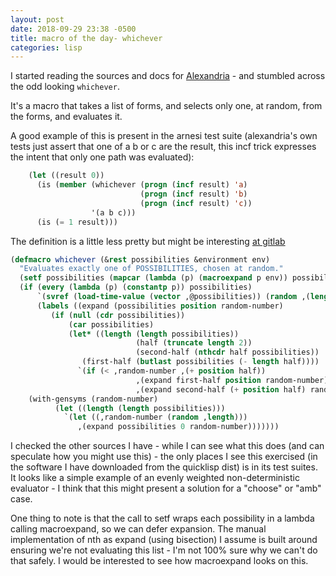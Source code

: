 ```yaml
---
layout: post
date: 2018-09-29 23:38 -0500
title: macro of the day- whichever
categories: lisp
---
```


I started reading the sources and docs for [Alexandria](https://common-lisp.net/project/alexandria) - and stumbled across the odd looking `whichever`.

It's a macro that takes a list of forms, and selects only one, at random, from the forms, and evaluates it.

A good example of this is present in the arnesi test suite (alexandria's own tests just assert that one of a b or c are the result, this incf trick expresses the intent that only one path was evaluated):

```lisp
    (let ((result 0))
      (is (member (whichever (progn (incf result) 'a)
                             (progn (incf result) 'b)
                             (progn (incf result) 'c))
                  '(a b c)))
      (is (= 1 result)))
```

The definition is a little less pretty but might be interesting [at gitlab](https://gitlab.common-lisp.net/alexandria/alexandria/blob/ada02b061aac7cbbf43145beaf5d27d78f9e9fcc/control-flow.lisp#L50-68)

```lisp
(defmacro whichever (&rest possibilities &environment env)
  "Evaluates exactly one of POSSIBILITIES, chosen at random."
  (setf possibilities (mapcar (lambda (p) (macroexpand p env)) possibilities))
  (if (every (lambda (p) (constantp p)) possibilities)
      `(svref (load-time-value (vector ,@possibilities)) (random ,(length possibilities)))
      (labels ((expand (possibilities position random-number)
		 (if (null (cdr possibilities))
		     (car possibilities)
		     (let* ((length (length possibilities))
                            (half (truncate length 2))
                            (second-half (nthcdr half possibilities))
			    (first-half (butlast possibilities (- length half))))
		       `(if (< ,random-number ,(+ position half))
                            ,(expand first-half position random-number)
                            ,(expand second-half (+ position half) random-number))))))
	(with-gensyms (random-number)
          (let ((length (length possibilities)))
            `(let ((,random-number (random ,length)))
               ,(expand possibilities 0 random-number)))))))
```


I checked the other sources I have - while I can see what this does (and can speculate how you might use this) - the only places I see this exercised (in the software I have downloaded from the quicklisp dist) is in its test suites. It looks like a simple example of an evenly weighted non-deterministic evaluator - I think that this might present a solution for a "choose" or "amb" case.

One thing to note is that the call to setf wraps each possibility in a lambda calling macroexpand, so we can defer expansion. The manual implementation of nth as expand (using bisection) I assume is built around ensuring we're not evaluating this list - I'm not 100% sure why we can't do that safely. I would be interested to see how macroexpand looks on this.
